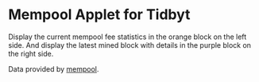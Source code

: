 # Mempool Applet for Tidbyt

Display the current mempool fee statistics in the orange block on the left side.
And display the latest mined block with details in the purple block on the right side.

Data provided by [mempool](https://github.com/mempool).
